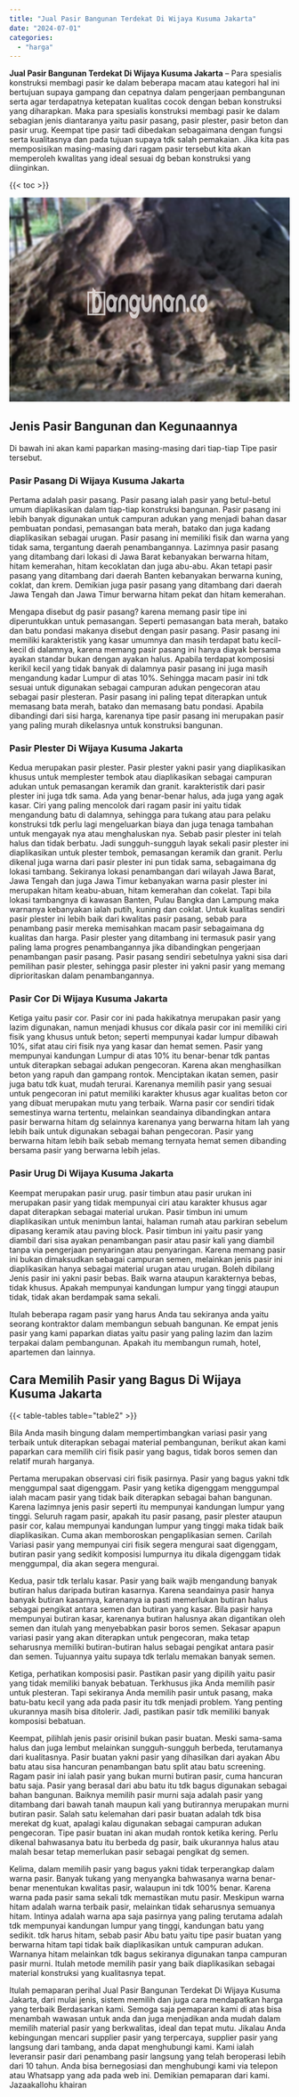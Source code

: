 ```yaml
---
title: "Jual Pasir Bangunan Terdekat Di Wijaya Kusuma Jakarta"
date: "2024-07-01"
categories: 
  - "harga"
---
```


**Jual Pasir Bangunan Terdekat Di Wijaya Kusuma Jakarta** – Para spesialis konstruksi membagi pasir ke dalam beberapa macam atau kategori hal ini bertujuan supaya gampang dan cepatnya dalam pengerjaan pembangunan serta agar terdapatnya ketepatan kualitas cocok dengan beban konstruksi yang diharapkan. Maka para spesialis konstruksi membagi pasir ke dalam sebagian jenis diantaranya yaitu pasir pasang, pasir plester, pasir beton dan pasir urug. Keempat tipe pasir tadi dibedakan sebagaimana dengan fungsi serta kualitasnya dan pada tujuan supaya tdk salah pemakaian. Jika kita pas memposisikan masing-masing dari ragam pasir tersebut kita akan memperoleh kwalitas yang ideal sesuai dg beban konstruksi yang diinginkan.

{{< toc >}}

![Jual Pasir Bangunan Terdekat Di Wijaya Kusuma Jakarta](/images/jual-pasir-bangunan-71.png)

## Jenis Pasir Bangunan dan Kegunaannya

Di bawah ini akan kami paparkan masing-masing dari tiap-tiap Tipe pasir tersebut.

### Pasir Pasang Di Wijaya Kusuma Jakarta

Pertama adalah pasir pasang. Pasir pasang ialah pasir yang betul-betul umum diaplikasikan dalam tiap-tiap konstruksi bangunan. Pasir pasang ini lebih banyak digunakan untuk campuran adukan yang menjadi bahan dasar pembuatan pondasi, pemasangan bata merah, batako dan juga kadang diaplikasikan sebagai urugan. Pasir pasang ini memiliki fisik dan warna yang tidak sama, tergantung daerah penambangannya. Lazimnya pasir pasang yang ditambang dari lokasi di Jawa Barat kebanyakan berwarna hitam, hitam kemerahan, hitam kecoklatan dan juga abu-abu. Akan tetapi pasir pasang yang ditambang dari daerah Banten kebanyakan berwarna kuning, coklat, dan krem. Demikian juga pasir pasang yang ditambang dari daerah Jawa Tengah dan Jawa Timur berwarna hitam pekat dan hitam kemerahan.

Mengapa disebut dg pasir pasang? karena memang pasir tipe ini diperuntukkan untuk pemasangan. Seperti pemasangan bata merah, batako dan batu pondasi makanya disebut dengan pasir pasang. Pasir pasang ini memiliki karakteristik yang kasar umumnya dan masih terdapat batu kecil-kecil di dalamnya, karena memang pasir pasang ini hanya diayak bersama ayakan standar bukan dengan ayakan halus. Apabila terdapat komposisi kerikil kecil yang tidak banyak di dalamnya pasir pasang ini juga masih mengandung kadar Lumpur di atas 10%. Sehingga macam pasir ini tdk sesuai untuk digunakan sebagai campuran adukan pengecoran atau sebagai pasir plesteran. Pasir pasang ini paling tepat diterapkan untuk memasang bata merah, batako dan memasang batu pondasi. Apabila dibandingi dari sisi harga, karenanya tipe pasir pasang ini merupakan pasir yang paling murah dikelasnya untuk konstruksi bangunan.

### Pasir Plester Di Wijaya Kusuma Jakarta

Kedua merupakan pasir plester. Pasir plester yakni pasir yang diaplikasikan khusus untuk memplester tembok atau diaplikasikan sebagai campuran adukan untuk pemasangan keramik dan granit. karakteristik dari pasir plester ini juga tdk sama. Ada yang benar-benar halus, ada juga yang agak kasar. Ciri yang paling mencolok dari ragam pasir ini yaitu tidak mengandung batu di dalamnya, sehingga para tukang atau para pelaku konstruksi tdk perlu lagi mengeluarkan biaya dan juga tenaga tambahan untuk mengayak nya atau menghaluskan nya. Sebab pasir plester ini telah halus dan tidak berbatu. Jadi sungguh-sungguh layak sekali pasir plester ini diaplikasikan untuk plester tembok, pemasangan keramik dan granit. Perlu dikenal juga warna dari pasir plester ini pun tidak sama, sebagaimana dg lokasi tambang. Sekiranya lokasi penambangan dari wilayah Jawa Barat, Jawa Tengah dan juga Jawa Timur kebanyakan warna pasir plester ini merupakan hitam keabu-abuan, hitam kemerahan dan cokelat. Tapi bila lokasi tambangnya di kawasan Banten, Pulau Bangka dan Lampung maka warnanya kebanyakan ialah putih, kuning dan coklat. Untuk kualitas sendiri pasir plester ini lebih baik dari kwalitas pasir pasang, sebab para penambang pasir mereka memisahkan macam pasir sebagaimana dg kualitas dan harga. Pasir plester yang ditambang ini termasuk pasir yang paling lama progres penambangannya jika dibandingkan pengerjaan penambangan pasir pasang. Pasir pasang sendiri sebetulnya yakni sisa dari pemilihan pasir plester, sehingga pasir plester ini yakni pasir yang memang diprioritaskan dalam penambangannya.

### Pasir Cor Di Wijaya Kusuma Jakarta

Ketiga yaitu pasir cor. Pasir cor ini pada hakikatnya merupakan pasir yang lazim digunakan, namun menjadi khusus cor dikala pasir cor ini memiliki ciri fisik yang khusus untuk beton; seperti mempunyai kadar lumpur dibawah 10%, sifat atau ciri fisik nya yang kasar dan hemat semen. Pasir yang mempunyai kandungan Lumpur di atas 10% itu benar-benar tdk pantas untuk diterapkan sebagai adukan pengecoran. Karena akan menghasilkan beton yang rapuh dan gampang rontok. Menciptakan ikatan semen, pasir juga batu tdk kuat, mudah terurai. Karenanya memilih pasir yang sesuai untuk pengecoran ini patut memiliki karakter khusus agar kualitas beton cor yang dibuat merupakan mutu yang terbaik. Warna pasir cor sendiri tidak semestinya warna tertentu, melainkan seandainya dibandingkan antara pasir berwarna hitam dg selainnya karenanya yang berwarna hitam lah yang lebih baik untuk digunakan sebagai bahan pengecoran. Pasir yang berwarna hitam lebih baik sebab memang ternyata hemat semen dibanding bersama pasir yang berwarna lebih jelas.

### Pasir Urug Di Wijaya Kusuma Jakarta

Keempat merupakan pasir urug. pasir timbun atau pasir urukan ini merupakan pasir yang tidak mempunyai ciri atau karakter khusus agar dapat diterapkan sebagai material urukan. Pasir timbun ini umum diaplikasikan untuk menimbun lantai, halaman rumah atau parkiran sebelum dipasang keramik atau paving block. Pasir timbun ini yaitu pasir yang diambil dari sisa ayakan penambangan pasir atau pasir kali yang diambil tanpa via pengerjaan penyaringan atau penyaringan. Karena memang pasir ini bukan dimaksudkan sebagai campuran semen, melainkan jenis pasir ini diaplikasikan hanya sebagai material urugan atau urugan. Boleh dibilang Jenis pasir ini yakni pasir bebas. Baik warna ataupun karakternya bebas, tidak khusus. Apakah mempunyai kandungan lumpur yang tinggi ataupun tidak, tidak akan berdampak sama sekali.

Itulah beberapa ragam pasir yang harus Anda tau sekiranya anda yaitu seorang kontraktor dalam membangun sebuah bangunan. Ke empat jenis pasir yang kami paparkan diatas yaitu pasir yang paling lazim dan lazim terpakai dalam pembangunan. Apakah itu membangun rumah, hotel, apartemen dan lainnya.

## Cara Memilih Pasir yang Bagus Di Wijaya Kusuma Jakarta

{{< table-tables table="table2" >}}

Bila Anda masih bingung dalam mempertimbangkan variasi pasir yang terbaik untuk diterapkan sebagai material pembangunan, berikut akan kami paparkan cara memilih ciri fisik pasir yang bagus, tidak boros semen dan relatif murah harganya.

Pertama merupakan observasi ciri fisik pasirnya. Pasir yang bagus yakni tdk menggumpal saat digenggam. Pasir yang ketika digenggam menggumpal ialah macam pasir yang tidak baik diterapkan sebagai bahan bangunan. Karena lazimnya jenis pasir seperti itu mempunyai kandungan lumpur yang tinggi. Seluruh ragam pasir, apakah itu pasir pasang, pasir plester ataupun pasir cor, kalau mempunyai kandungan lumpur yang tinggi maka tidak baik diaplikasikan. Cuma akan memboroskan pengaplikasian semen. Carilah Variasi pasir yang mempunyai ciri fisik segera mengurai saat digenggam, butiran pasir yang sedikit komposisi lumpurnya itu dikala digenggam tidak menggumpal, dia akan segera mengurai.

Kedua, pasir tdk terlalu kasar. Pasir yang baik wajib mengandung banyak butiran halus daripada butiran kasarnya. Karena seandainya pasir hanya banyak butiran kasarnya, karenanya ia pasti memerlukan butiran halus sebagai pengikat antara semen dan butiran yang kasar. Bila pasir hanya mempunyai butiran kasar, karenanya butiran halusnya akan digantikan oleh semen dan itulah yang menyebabkan pasir boros semen. Sekasar apapun variasi pasir yang akan diterapkan untuk pengecoran, maka tetap seharusnya memiliki butiran-butiran halus sebagai pengikat antara pasir dan semen. Tujuannya yaitu supaya tdk terlalu memakan banyak semen.

Ketiga, perhatikan komposisi pasir. Pastikan pasir yang dipilih yaitu pasir yang tidak memiliki banyak bebatuan. Terkhusus jika Anda memilih pasir untuk plesteran. Tapi sekiranya Anda memilih pasir untuk pasang, maka batu-batu kecil yang ada pada pasir itu tdk menjadi problem. Yang penting ukurannya masih bisa ditolerir. Jadi, pastikan pasir tdk memiliki banyak komposisi bebatuan.

Keempat, pilihlah jenis pasir orisinil bukan pasir buatan. Meski sama-sama halus dan juga lembut melainkan sungguh-sungguh berbeda, terutamanya dari kualitasnya. Pasir buatan yakni pasir yang dihasilkan dari ayakan Abu batu atau sisa hancuran penambangan batu split atau batu screening. Ragam pasir ini ialah pasir yang bukan murni butiran pasir, cuma hancuran batu saja. Pasir yang berasal dari abu batu itu tdk bagus digunakan sebagai bahan bangunan. Baiknya memilih pasir murni saja adalah pasir yang ditambang dari bawah tanah maupun kali yang butirannya merupakan murni butiran pasir. Salah satu kelemahan dari pasir buatan adalah tdk bisa merekat dg kuat, apalagi kalau digunakan sebagai campuran adukan pengecoran. Tipe pasir buatan ini akan mudah rontok ketika kering. Perlu dikenal bahwasanya batu itu berbeda dg pasir, baik ukurannya halus atau malah besar tetap memerlukan pasir sebagai pengikat dg semen.

Kelima, dalam memilih pasir yang bagus yakni tidak terperangkap dalam warna pasir. Banyak tukang yang menyangka bahwasanya warna benar-benar menentukan kwalitas pasir, walaupun ini tdk 100% benar. Karena warna pada pasir sama sekali tdk memastikan mutu pasir. Meskipun warna hitam adalah warna terbaik pasir, melainkan tidak seharusnya semuanya hitam. Intinya adalah warna apa saja pasirnya yang paling terutama adalah tdk mempunyai kandungan lumpur yang tinggi, kandungan batu yang sedikit. tdk harus hitam, sebab pasir Abu batu yaitu tipe pasir buatan yang berwarna hitam tapi tidak baik diaplikasikan untuk campuran adukan. Warnanya hitam melainkan tdk bagus sekiranya digunakan tanpa campuran pasir murni. Itulah metode memilih pasir yang baik diaplikasikan sebagai material konstruksi yang kualitasnya tepat.

Itulah pemaparan perihal Jual Pasir Bangunan Terdekat Di Wijaya Kusuma Jakarta, dari mulai jenis, sistem memilih dan juga cara mendapatkan harga yang terbaik Berdasarkan kami. Semoga saja pemaparan kami di atas bisa menambah wawasan untuk anda dan juga menjadikan anda mudah dalam memilih material pasir yang berkwalitas, ideal dan tepat mutu. Jikalau Anda kebingungan mencari supplier pasir yang terpercaya, supplier pasir yang langsung dari tambang, anda dapat menghubungi kami. Kami ialah leveransir pasir dari penambang pasir langsung yang telah beroperasi lebih dari 10 tahun. Anda bisa bernegosiasi dan menghubungi kami via telepon atau Whatsapp yang ada pada web ini. Demikian pemaparan dari kami. Jazaakallohu khairan

